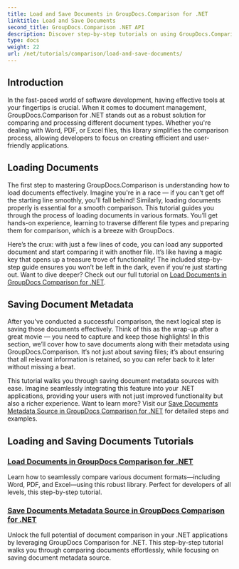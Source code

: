 ```yaml
---
title: Load and Save Documents in GroupDocs.Comparison for .NET
linktitle: Load and Save Documents
second_title: GroupDocs.Comparison .NET API
description: Discover step-by-step tutorials on using GroupDocs.Comparison for .NET to load and save documents efficiently. Perfect for developers looking to streamline document comparisons.
type: docs
weight: 22
url: /net/tutorials/comparison/load-and-save-documents/
---
```

## Introduction

In the fast-paced world of software development, having effective tools at your fingertips is crucial. When it comes to document management, GroupDocs.Comparison for .NET stands out as a robust solution for comparing and processing different document types. Whether you're dealing with Word, PDF, or Excel files, this library simplifies the comparison process, allowing developers to focus on creating efficient and user-friendly applications.

## Loading Documents

The first step to mastering GroupDocs.Comparison is understanding how to load documents effectively. Imagine you're in a race — if you can't get off the starting line smoothly, you'll fall behind! Similarly, loading documents properly is essential for a smooth comparison. This tutorial guides you through the process of loading documents in various formats. You’ll get hands-on experience, learning to traverse different file types and preparing them for comparison, which is a breeze with GroupDocs.

Here’s the crux: with just a few lines of code, you can load any supported document and start comparing it with another file. It’s like having a magic key that opens up a treasure trove of functionality! The included step-by-step guide ensures you won’t be left in the dark, even if you're just starting out. Want to dive deeper? Check out our full tutorial on [Load Documents in GroupDocs Comparison for .NET](./load-documents/).

## Saving Document Metadata

After you've conducted a successful comparison, the next logical step is saving those documents effectively. Think of this as the wrap-up after a great movie — you need to capture and keep those highlights! In this section, we’ll cover how to save documents along with their metadata using GroupDocs.Comparison. It’s not just about saving files; it’s about ensuring that all relevant information is retained, so you can refer back to it later without missing a beat.

This tutorial walks you through saving document metadata sources with ease. Imagine seamlessly integrating this feature into your .NET applications, providing your users with not just improved functionality but also a richer experience. Want to learn more? Visit our [Save Documents Metadata Source in GroupDocs Comparison for .NET](./save-documents-metadata-source/) for detailed steps and examples.

## Loading and Saving Documents Tutorials
### [Load Documents in GroupDocs Comparison for .NET](./load-documents/)
Learn how to seamlessly compare various document formats—including Word, PDF, and Excel—using this robust library. Perfect for developers of all levels, this step-by-step tutorial.
### [Save Documents Metadata Source in GroupDocs Comparison for .NET](./save-documents-metadata-source/)
Unlock the full potential of document comparison in your .NET applications by leveraging GroupDocs Comparison for .NET. This step-by-step tutorial walks you through comparing documents effortlessly, while focusing on saving document metadata source.